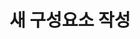 ---
layout: default
title: 새 구성요소 작성
nav_order: 2
permalink: /docs/assemblies/components/create_new_components
parent: 구성요소
grand_parent: 조립품
---